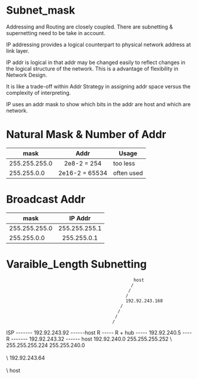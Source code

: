 # Subnet_mask

Addressing and Routing are closely coupled. There are subnetting & supernetting need to be take in account. 

IP addressing provides a logical counterpart to physical network address at link layer.

IP addr is logical in that addr may be changed easily to reflect changes in the logical structure of the network. This is a advantage of flexibility in Network Design.

It is like a trade-off within Addr Strategy in assigning addr space versus the complexity of interpreting.

IP uses an addr mask to show which bits in the addr are host and which are network.

# Natural Mask & Number of Addr

|      mask     |           Addr     |    Usage   |     
----------------|:------------------:|------------|
| 255.255.255.0 |     2e8-2 = 254    |  too less  |
| 255.255.0.0   |   2e16-2 = 65534   | often used |

# Broadcast Addr

|      mask     |     IP Addr   |
----------------|:-------------:|
| 255.255.255.0 | 255.255.255.1 |
| 255.255.0.0   | 255.255.0.1   |

# Varaible_Length Subnetting

                                                    host
                                                   /
                                                  /
                                                 /
                                                 192.92.243.168 
                                               / 
                                              /
                                             /
                                            /
ISP                                           ------- 192.92.243.92 ------host
 R  -----  R + hub  ----- 192.92.240.5 ---- R ------- 192.92.243.32 ------ host
 192.92.240.0            255.255.255.252      \      255.255.255.224
 255.255.240.0                                 \
                                                \
                                                 \ 
                                                  192.92.243.64
                                                   \
                                                    \
                                                     \ 
                                                       host
